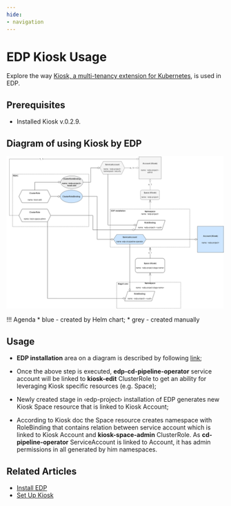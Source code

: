```yaml
---
hide:
- navigation
---
```


# EDP Kiosk Usage

Explore the way [Kiosk, a multi-tenancy extension for Kubernetes](https://github.com/loft-sh/kiosk), is used in EDP.

## Prerequisites

* Installed Kiosk v.0.2.9.

## Diagram of using Kiosk by EDP

![edp-kiosk-usage](../assets/edp-kiosk-usage.png "edp-kiosk-usage")

!!! Agenda
    * blue - created by Helm chart;
    * grey - created manually

## Usage

* **EDP installation** area on a diagram is described by following [link](install-edp.md);

* Once the above step is executed, **edp-cd-pipeline-operator** service account will be linked to **kiosk-edit** ClusterRole
  to get an ability for leveraging Kiosk specific resources (e.g. Space);

* Newly created stage in &#8249;edp-project&#8250; installation of EDP generates new Kiosk Space resource that is linked to <edp-project> Kiosk Account;

* According to Kiosk doc the Space resource creates namespace with RoleBinding that contains relation between service account
  which is linked to Kiosk Account and **kiosk-space-admin** ClusterRole.
  As **cd-pipeline-operator** ServiceAccount is linked to Account, it has admin permissions in all generated by him namespaces.

## Related Articles

- [Install EDP](install-edp.md)
- [Set Up Kiosk](install-kiosk.md)